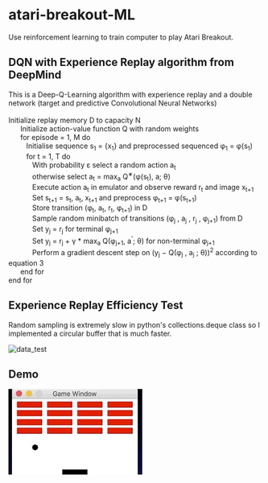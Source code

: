 # atari-breakout-ML
Use reinforcement learning to train computer to play Atari Breakout.

## DQN with Experience Replay algorithm from DeepMind
This is a Deep-Q-Learning algorithm with experience replay and a double network (target and predictive Convolutional Neural Networks) </br></br>
Initialize replay memory D to capacity N </br>
&nbsp;&nbsp;&nbsp;&nbsp;&nbsp;&nbsp;Initialize action-value function Q with random weights </br>
&nbsp;&nbsp;&nbsp;&nbsp;&nbsp;&nbsp;for episode = 1, M do </br>
&nbsp;&nbsp;&nbsp;&nbsp;&nbsp;&nbsp;&nbsp;&nbsp;&nbsp;Initialise sequence s<sub>1</sub> = {x<sub>1</sub>} and preprocessed sequenced φ<sub>1</sub> = φ(s<sub>1</sub>) </br>
&nbsp;&nbsp;&nbsp;&nbsp;&nbsp;&nbsp;&nbsp;&nbsp;&nbsp;for t = 1, T do </br>
&nbsp;&nbsp;&nbsp;&nbsp;&nbsp;&nbsp;&nbsp;&nbsp;&nbsp;&nbsp;&nbsp;&nbsp;With probability &#949; select a random action a<sub>t</sub> </br>
&nbsp;&nbsp;&nbsp;&nbsp;&nbsp;&nbsp;&nbsp;&nbsp;&nbsp;&nbsp;&nbsp;&nbsp;otherwise select a<sub>t</sub> = max<sub>a</sub> Q<sup>∗</sup>(φ(s<sub>t</sub>), a; θ) </br>
&nbsp;&nbsp;&nbsp;&nbsp;&nbsp;&nbsp;&nbsp;&nbsp;&nbsp;&nbsp;&nbsp;&nbsp;Execute action a<sub>t</sub> in emulator and observe reward r<sub>t</sub> and image x<sub>t+1</sub> </br>
&nbsp;&nbsp;&nbsp;&nbsp;&nbsp;&nbsp;&nbsp;&nbsp;&nbsp;&nbsp;&nbsp;&nbsp;Set s<sub>t+1</sub> = s<sub>t</sub>, a<sub>t</sub>, x<sub>t+1</sub> and preprocess φ<sub>t+1</sub> = φ(s<sub>t+1</sub>) </br>
&nbsp;&nbsp;&nbsp;&nbsp;&nbsp;&nbsp;&nbsp;&nbsp;&nbsp;&nbsp;&nbsp;&nbsp;Store transition (φ<sub>t</sub>, a<sub>t</sub>, r<sub>t</sub>, φ<sub>t+1</sub>) in D </br>
&nbsp;&nbsp;&nbsp;&nbsp;&nbsp;&nbsp;&nbsp;&nbsp;&nbsp;&nbsp;&nbsp;&nbsp;Sample random minibatch of transitions (φ<sub>j</sub> , a<sub>j</sub> , r<sub>j</sub> , φ<sub>j+1</sub>) from D </br>
&nbsp;&nbsp;&nbsp;&nbsp;&nbsp;&nbsp;&nbsp;&nbsp;&nbsp;&nbsp;&nbsp;&nbsp;Set y<sub>j</sub> = r<sub>j</sub> for terminal φ<sub>j+1</sub> </br>
&nbsp;&nbsp;&nbsp;&nbsp;&nbsp;&nbsp;&nbsp;&nbsp;&nbsp;&nbsp;&nbsp;&nbsp;Set y<sub>j</sub> = r<sub>j</sub> + γ * max<sub>a</sub> Q(φ<sub>j+1</sub>, a<sup>'</sup>; θ) for non-terminal φ<sub>j+1</sub> </br>
&nbsp;&nbsp;&nbsp;&nbsp;&nbsp;&nbsp;&nbsp;&nbsp;&nbsp;&nbsp;&nbsp;&nbsp;Perform a gradient descent step on (y<sub>j</sub> − Q(φ<sub>j</sub> , a<sub>j</sub> ; θ))<sup>2</sup> according to equation 3 </br>
&nbsp;&nbsp;&nbsp;&nbsp;&nbsp;&nbsp;end for </br>
end for </br>

## Experience Replay Efficiency Test
Random sampling is extremely slow in python's collections.deque class so I implemented a circular buffer that is much faster.

![data_test](https://user-images.githubusercontent.com/22607081/43928698-70defcfe-9bf7-11e8-87c4-1c723f3e41de.JPG)

## Demo

![](atari-breakout-gif.gif)

